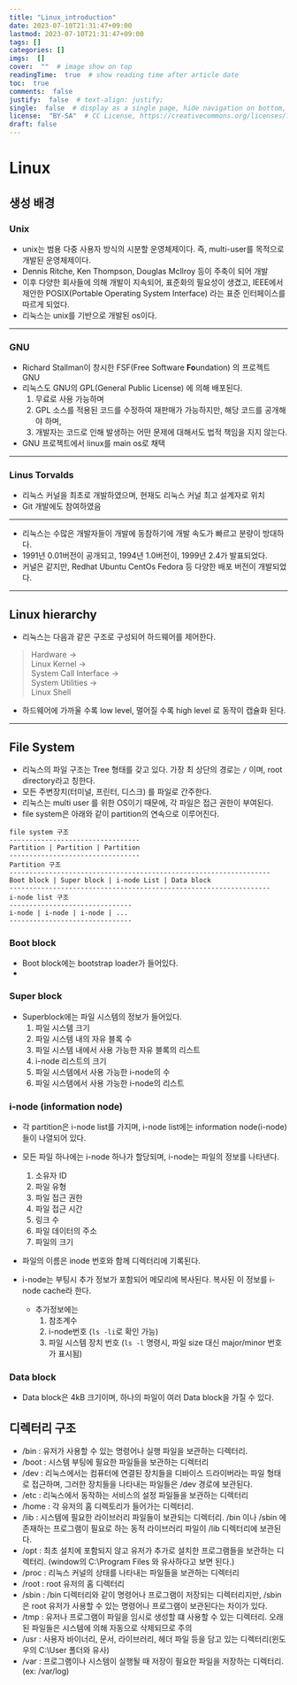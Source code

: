 ```yaml
---
title: "Linux_introduction"
date: 2023-07-10T21:31:47+09:00
lastmod: 2023-07-10T21:31:47+09:00
tags: []
categories: []
imgs:  []
cover:  ""  # image show on top
readingTime:  true  # show reading time after article date
toc:  true
comments:  false
justify:  false  # text-align: justify;
single:  false  # display as a single page, hide navigation on bottom, like as about page.
license:  "BY-SA"  # CC License, https://creativecommons.org/licenses/?lang=ko
draft: false
---
```


# Linux

## 생성 배경

### Unix
 - unix는 범용 다중 사용자 방식의 시분할 운영체제이다. 즉, multi-user를 목적으로 개발된 운영체제이다. 
 - Dennis Ritche, Ken Thompson, Douglas Mcllroy 등이 주축이 되어 개발
 - 이후 다양한 회사들에 의해 개발이 지속되어, 표준화의 필요성이 생겼고, IEEE에서 제안한 POSIX(Portable Operating System Interface) 라는 표준 인터페이스를 따르게 되었다.
 - 리눅스는 unix를 기반으로 개발된 os이다. 
  ---

### GNU 
 - Richard Stallman이 창시한 FSF(Free Software **Fo**undation) 의 프로젝트 GNU 
 - 리눅스도 GNU의 GPL(General Public License) 에 의해 배포된다.
   1) 무료로 사용 가능하며
   2) GPL 소스를 적용된 코드를 수정하여 재판매가 가능하지만, 해당 코드를 공개해야 하며,
   3) 개발자는 코드로 인해 발생하는 어떤 문제에 대해서도 법적 책임을 지지 않는다.
 - GNU 프로젝트에서 linux를 main os로 채택
  ---


### Linus Torvalds
 - 리눅스 커널을 최초로 개발하였으며, 현재도 리눅스 커널 최고 설계자로 위치
 - Git 개발에도 참여하였음
  ---

- 리눅스는 수많은 개발자들이 개발에 동참하기에 개발 속도가 빠르고 분량이 방대하다. 
- 1991년 0.01버전이 공개되고, 1994년 1.0버전이, 1999년 2.4가 발표되었다.
- 커널은 같지만, Redhat Ubuntu CentOs Fedora 등 다양한 배포 버전이 개발되었다. 

---
## Linux hierarchy
- 리눅스는 다음과 같은 구조로 구성되어 하드웨어를 제어한다. 
> Hardware ->  
> Linux Kernel ->  
> System Call Interface ->  
> System Utilities ->  
> Linux Shell

- 하드웨어에 가까울 수록 low level,  멀어질 수록 high level 로 동작이 캡슐화 된다.


---
## File System
- 리눅스의 파일 구조는 Tree 형태를 갖고 있다. 가장 최 상단의 경로는 `/` 이며, root directory라고 칭한다.
- 모든 주변장치(터미널, 프린터, 디스크) 를 파일로 간주한다.
- 리눅스는 multi user 를 위한 OS이기 때문에, 각 파일은 접근 권한이 부여된다.
- file system은 아래와 같이 partition의 연속으로 이루어진다.
```
file system 구조
---------------------------------
Partition | Partition | Partition 
---------------------------------
Partition 구조
------------------------------------------------------------------
Boot block | Super block | i-node List | Data block 
------------------------------------------------------------------
i-node list 구조
-------------------------------
i-node | i-node | i-node | ...
-------------------------------
```
### Boot block
- Boot block에는 bootstrap loader가 들어있다.
- 
### Super block
- Superblock에는 파일 시스템의 정보가 들어있다.
  1) 파일 시스템 크기
  2) 파일 시스템 내의 자유 블록 수
  3) 파일 시스템 내에서 사용 가능한 자유 블록의 리스트
  4) i-node 리스트의 크기
  5) 파일 시스템에서 사용 가능한 i-node의 수
  6) 파일 시스템에서 사용 가능한 i-node의 리스트 

### i-node (information node)
- 각 partition은 i-node list를 가지며, i-node list에는 information node(i-node) 들이 나열되어 있다.
- 모든 파일 하나에는 i-node 하나가 할당되며, i-node는 파일의 정보를 나타낸다.
  1) 소유자 ID
  2) 파일 유형
  3) 파일 접근 권한
  4) 파일 접근 시간
  5) 링크 수
  6) 파일 데이터의 주소
  7) 파일의 크기
- 파일의 이름은 inode 번호와 함께 디렉터리에 기록된다. 

- i-node는 부팅시 추가 정보가 포함되어 메모리에 복사된다. 복사된 이 정보를 i-node cache라 한다.
  - 추가정보에는
    1) 참조계수
    2) i-node번호 (`ls -li`로 확인 가능)
    3) 파일 시스템 장치 번호 (`ls -l` 명령시, 파일 size 대신 major/minor 번호가 표시됨) 

### Data block
- Data block은 4kB 크기이며, 하나의 파일이 여러 Data block을 가질 수 있다.

## 디렉터리 구조
- /bin : 유저가 사용할 수 있는 명령어나 실행 파일을 보관하는 디렉터리.
- /boot : 시스템 부팅에 필요한 파일들을 보관하는 디렉터리
- /dev : 리눅스에서는 컴퓨터에 연결된 장치들을 디바이스 드라이버라는 파일 형태로 접근하며, 그러한 장치들을 나타내는 파일들은 /dev 경로에 보관된다.
- /etc : 리눅스에서 동작하는 서비스의 설정 파일들을 보관하는 디렉터리
- /home : 각 유저의 홈 디렉토리가 들어가는 디렉터리.
- /lib : 시스템에 필요한 라이브러리 파일들이 보관되는 디렉터리. /bin 이나 /sbin 에 존재하는 프로그램이 필요로 하는 동적 라이브러리 파일이 /lib 디렉터리에 보관된다.
- /opt : 최초 설치에 포함되지 않고 유저가 추가로 설치한 프로그램들을 보관하는 디렉터리. (window의 C:\Program Files 와 유사하다고 보면 된다.)
- /proc : 리눅스 커널의 상태를 나타내는 파일들을 보관하는 디렉터리
- /root : root 유저의 홈 디렉터리
- /sbin : /bin 디렉터리와 같이 명령어나 프로그램이 저장되는 디렉터리지만, /sbin은 root 유저가 사용할 수 있는 명령어나 프로그램이 보관된다는 차이가 있다.
- /tmp : 유저나 프로그램이 파일을 임시로 생성할 떄 사용할 수 있는 디렉터리. 오래된 파일들은 시스템에 의해 자동으로 삭제되므로 주의
- /usr : 사용자 바이너리, 문서, 라이브러리, 헤더 파일 등을 담고 있는 디렉터리(윈도우의 C:\User 폴더와 유사)
- /var : 프로그램이나 시스템이 실행될 때 저장이 필요한 파일을 저장하는 디렉터리. (ex: /var/log)